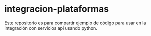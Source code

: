 # integracion-plataformas

Este repositorio es para compartir ejemplo de código para usar en la integración con servicios api usando python.
